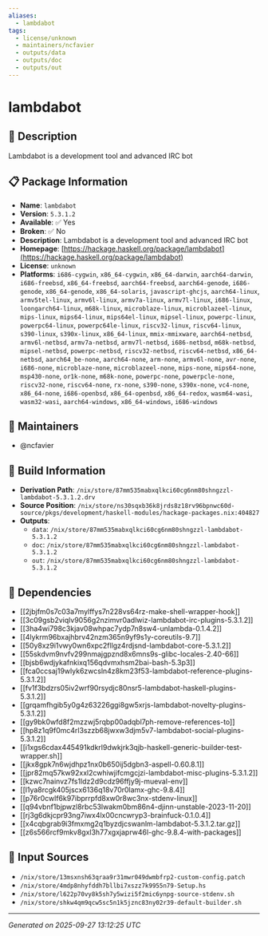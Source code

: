 ```yaml
---
aliases:
  - lambdabot
tags:
  - license/unknown
  - maintainers/ncfavier
  - outputs/data
  - outputs/doc
  - outputs/out
---
```


# lambdabot

## 📝 Description

Lambdabot is a development tool and advanced IRC bot

## 📋 Package Information

- **Name**: `lambdabot`
- **Version**: `5.3.1.2`
- **Available**: ✅ Yes
- **Broken**: ✅ No
- **Description**: Lambdabot is a development tool and advanced IRC bot
- **Homepage**: [https://hackage.haskell.org/package/lambdabot](https://hackage.haskell.org/package/lambdabot)
- **License**: `unknown`
- **Platforms**: `i686-cygwin`, `x86_64-cygwin`, `x86_64-darwin`, `aarch64-darwin`, `i686-freebsd`, `x86_64-freebsd`, `aarch64-freebsd`, `aarch64-genode`, `i686-genode`, `x86_64-genode`, `x86_64-solaris`, `javascript-ghcjs`, `aarch64-linux`, `armv5tel-linux`, `armv6l-linux`, `armv7a-linux`, `armv7l-linux`, `i686-linux`, `loongarch64-linux`, `m68k-linux`, `microblaze-linux`, `microblazeel-linux`, `mips-linux`, `mips64-linux`, `mips64el-linux`, `mipsel-linux`, `powerpc-linux`, `powerpc64-linux`, `powerpc64le-linux`, `riscv32-linux`, `riscv64-linux`, `s390-linux`, `s390x-linux`, `x86_64-linux`, `mmix-mmixware`, `aarch64-netbsd`, `armv6l-netbsd`, `armv7a-netbsd`, `armv7l-netbsd`, `i686-netbsd`, `m68k-netbsd`, `mipsel-netbsd`, `powerpc-netbsd`, `riscv32-netbsd`, `riscv64-netbsd`, `x86_64-netbsd`, `aarch64_be-none`, `aarch64-none`, `arm-none`, `armv6l-none`, `avr-none`, `i686-none`, `microblaze-none`, `microblazeel-none`, `mips-none`, `mips64-none`, `msp430-none`, `or1k-none`, `m68k-none`, `powerpc-none`, `powerpcle-none`, `riscv32-none`, `riscv64-none`, `rx-none`, `s390-none`, `s390x-none`, `vc4-none`, `x86_64-none`, `i686-openbsd`, `x86_64-openbsd`, `x86_64-redox`, `wasm64-wasi`, `wasm32-wasi`, `aarch64-windows`, `x86_64-windows`, `i686-windows`
## 👥 Maintainers

- @ncfavier


## 🔧 Build Information

- **Derivation Path**: `/nix/store/87mm535mabxqlkci60cg6nm80shngzzl-lambdabot-5.3.1.2.drv`
- **Source Position**: `/nix/store/ns30sqxb36k8jrds8z18rv96bpnwc60d-source/pkgs/development/haskell-modules/hackage-packages.nix:404827`
- **Outputs**:
  - `data`:  `/nix/store/87mm535mabxqlkci60cg6nm80shngzzl-lambdabot-5.3.1.2`
  - `doc`:  `/nix/store/87mm535mabxqlkci60cg6nm80shngzzl-lambdabot-5.3.1.2`
  - `out`:  `/nix/store/87mm535mabxqlkci60cg6nm80shngzzl-lambdabot-5.3.1.2`

## 🔗 Dependencies

- [[2jbjfm0s7c03a7mylffys7n228vs64rz-make-shell-wrapper-hook]]
- [[3c09gsb2viqlv9056g2nzimvr0adlwiz-lambdabot-irc-plugins-5.3.1.2]]
- [[3ha4wi798c3kjav08whpac7ydp7n8sw4-unlambda-0.1.4.2]]
- [[4lykrm96bxajhbrv42nzm365n9yf9s1y-coreutils-9.7]]
- [[50y8xz9i1vwy0wn6xpc2fllgz4rdjsnd-lambdabot-core-5.3.1.2]]
- [[55skdvm9nvfv299nmajgpznd8x6mns9s-glibc-locales-2.40-66]]
- [[bjsb6wdjykafnkixq156qdvmxhsm2bai-bash-5.3p3]]
- [[fca0ccsaj19wlyk6zwcsln4z8km23f53-lambdabot-reference-plugins-5.3.1.2]]
- [[fv1f3bdzrs05iv2wrf90rsydjc80nsr5-lambdabot-haskell-plugins-5.3.1.2]]
- [[grqamfhgib5y0g4z63226ggi8gw5xrjs-lambdabot-novelty-plugins-5.3.1.2]]
- [[gy9bk0wfd8f2mzzwj5rqbp00adqbl7ph-remove-references-to]]
- [[hp8z1q9f0mc4rl3szzb68jwxw3djm5v7-lambdabot-social-plugins-5.3.1.2]]
- [[i1xgs6cdax445491kdkrl9dwkjrk3qjb-haskell-generic-builder-test-wrapper.sh]]
- [[jkx8gpk7n6wjdhpz1nx0b650ij5dgbn3-aspell-0.60.8.1]]
- [[jpr82mq57kw92xxl2cwhiwjifcmgcjzi-lambdabot-misc-plugins-5.3.1.2]]
- [[kzwc7nainvz7fs1ldz2d9cdz96ffjy9j-mueval-env]]
- [[l1ya8rcgk405jscx6136q18v70r0lamx-ghc-9.8.4]]
- [[p76r0cwlf6k97ibprrpfd8xw0r8wc3nx-stdenv-linux]]
- [[q94vbnf1bjpwzl8rbc53lwakm0bm86n4-djinn-unstable-2023-11-20]]
- [[rj3g6dkjcpr93ng7iwx4lx00cncwryp3-brainfuck-0.1.0.4]]
- [[x4cqbgrab9i3fmxmg2q1byzdjcswanlm-lambdabot-5.3.1.2.tar.gz]]
- [[z6s566rcf9mkv8gxl3h77xgxjaprw46l-ghc-9.8.4-with-packages]]

## 📁 Input Sources

- `/nix/store/13msxnsh63qraa9r31mwr049dwmbfrp2-custom-config.patch`
- `/nix/store/4mdp8nhyfddh7bllbi7xszz7k9955n79-Setup.hs`
- `/nix/store/l622p70vy8k5sh7y5wizi5f2mic6ynpg-source-stdenv.sh`
- `/nix/store/shkw4qm9qcw5sc5n1k5jznc83ny02r39-default-builder.sh`

---
*Generated on 2025-09-27 13:12:25 UTC*
